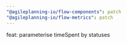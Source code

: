 ```yaml
---
"@agileplanning-io/flow-components": patch
"@agileplanning-io/flow-metrics": patch
---
```


feat: parameterise timeSpent by statuses
